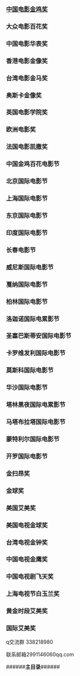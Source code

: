 ### [中国电影金鸡奖](中国电影金鸡奖分类\中国电影金鸡奖分类.html)

### 大众电影百花奖

### 中国电影华表奖

### 香港电影金像奖
### 台湾电影金马奖
### 奥斯卡金像奖
### 英国电影学院奖
### 欧洲电影奖
### 法国电影凯撒奖

### 中国金鸡百花电影节
### 北京国际电影节
### 上海国际电影节
### 东京国际电影节
### 印度国际电影节
### 长春电影节

 

### 威尼斯国际电影节
### 戛纳国际电影节
### 柏林国际电影节
### 洛迦诺国际电累影节
### 圣塞巴斯蒂安国际电影节
### 卡罗维发利国际电影节
### 莫斯科国际电影节
### 华沙国际电影节
### 塔林黑夜国际电累影节
### 马塔布拉塔国际电影节
### 蒙特利尔国际电影节
### 开罗国际电影节

### 金扫昂奖
### 金球奖

### 美国艾美奖
### 美国电视金球奖
### 台湾电视金钟奖
### 中国电视金鹰奖
### 中国电视剧飞天奖
### 上海电视节白玉兰奖
### 黄金时段艾美奖
### 国际艾美奖



q交流群 338218980

联系邮箱2991146060qq.com

######**主目录**######



